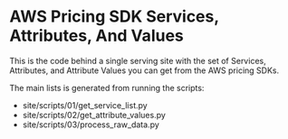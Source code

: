 # AWS Pricing SDK Services, Attributes, And Values

This is the code behind a single serving site
with the set of Services, Attributes, and 
Attribute Values you can get from the 
AWS pricing SDKs. 

The main lists is generated from running
the scripts:

- site/scripts/01/get_service_list.py
- site/scripts/02/get_attribute_values.py
- site/scripts/03/process_raw_data.py


